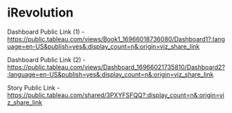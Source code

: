 # iRevolution


Dashboard Public Link (1) - https://public.tableau.com/views/Book1_16966018736080/Dashboard1?:language=en-US&publish=yes&:display_count=n&:origin=viz_share_link

Dashboard Public Link (2) - https://public.tableau.com/views/Dashboard_16966021735810/Dashboard2?:language=en-US&publish=yes&:display_count=n&:origin=viz_share_link

Story Public Link         - https://public.tableau.com/shared/3PXYFSFQQ?:display_count=n&:origin=viz_share_link
